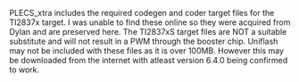 PLECS_xtra includes the required codegen and coder target files for the TI2837x target.
I was unable to find these online so they were acquired from Dylan and are preserved here.
The TI2837xS target files are NOT a suitable substitute and will not result in a PWM through the booster chip.
Uniflash may not be included with these files as it is over 100MB. 
However this may be downloaded from the internet with atleast version 6.4.0 being confirmed to work.

